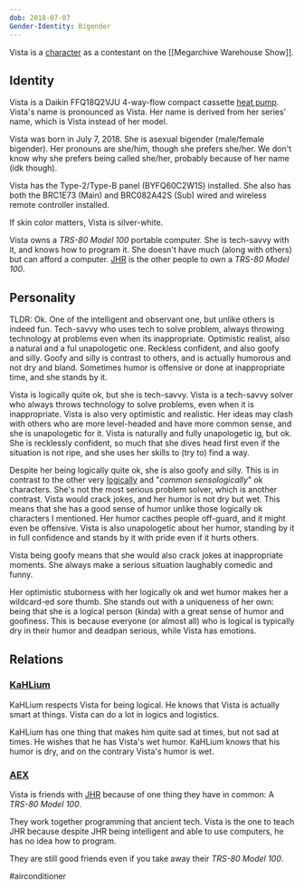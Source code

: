 ```yaml
---
dob: 2018-07-07
Gender-Identity: Bigender
---
```

Vista is a [character](Characters.md) as a contestant on the [[Megarchive Warehouse Show]].

## Identity
Vista is a Daikin FFQ18Q2VJU 4-way-flow compact cassette [heat pump](Air%20Conditioners.md). Vista's name is pronounced as Vista. Her name is derived from her series' name, which is Vista instead of her model.

Vista was born in July 7, 2018. She is asexual bigender (male/female bigender). Her pronouns are she/him, though she prefers she/her. We don't know why she prefers being called she/her, probably because of her name (idk though).

Vista has the Type-2/Type-B panel (BYFQ60C2W1S) installed. She also has both the BRC1E73 (Main) and BRC082A42S (Sub) wired and wireless remote controller installed. 

If skin color matters, Vista is silver-white.

Vista owns a *TRS-80 Model 100* portable computer. She is tech-savvy with it, and knows how to program it. She doesn't have much (along with others) but can afford a computer. [JHR](AEX.md#JHR) is the other people to own a *TRS-80 Model 100*.

## Personality
TLDR: Ok. One of the intelligent and observant one, but unlike others is indeed fun. Tech-savvy who uses tech to solve problem, always throwing technology at problems even when its inappropriate. Optimistic realist, also a natural and a ful unapologetic one. Reckless confident, and also goofy and silly. Goofy and silly is contrast to others, and is actually humorous and not dry and bland. Sometimes humor is offensive or done at inappropriate time, and she stands by it.

Vista is logically quite ok, but she is tech-savvy. Vista is a tech-savvy solver who always throws technology to solve problems, even when it is inappropriate. Vista is also very optimistic and realistic. Her ideas may clash with others who are more level-headed and have more common sense, and she is unapologetic for it. Vista is naturally and fully unapologetic ig, but ok. She is recklessly confident, so much that she dives head first even if the situation is not ripe, and she uses her skills to (try to) find a way.

Despite her being logically quite ok, she is also goofy and silly. This is in contrast to the other very [logi](KaHLium.md)[cal](Fisios.md)[ly](ToshyMEM.md) and "*common sensologically*" ok characters. She's not the most serious problem solver, which is another contrast. Vista would crack jokes, and her humor is not dry but wet. This means that she has a good sense of humor unlike those logically ok characters I mentioned. Her humor cacthes people off-guard, and it might even be offensive. Vista is also unapologetic about her humor, standing by it in full confidence and stands by it with pride even if it hurts others.

Vista being goofy means that she would also crack jokes at inappropriate moments. She always make a serious situation laughably comedic and funny.

Her optimistic stuborness with her logically ok and wet humor makes her a wildcard-ed sore thumb. She stands out with a uniqueness of her own: being that she is a logical person (kinda) with a great sense of humor and goofiness. This is because everyone (or almost all) who is logical is typically dry in their humor and deadpan serious, while Vista has emotions.

## Relations

### [KaHLium](KaHLium.md)
KaHLium respects Vista for being logical. He knows that Vista is actually smart at things. Vista can do a lot in logics and logistics.

KaHLium has one thing that makes him quite sad at times, but not sad at times. He wishes that he has Vista's wet humor. KaHLium knows that his humor is dry, and on the contrary Vista's humor is wet.

### [AEX](AEX.md)
Vista is friends with [JHR](AEX.md#JHR) because of one thing they have in common: A *TRS-80 Model 100*.

They work together programming that ancient tech. Vista is the one to teach JHR because despite JHR being intelligent and able to use computers, he has no idea how to program.

They are still good friends even if you take away their *TRS-80 Model 100*.

#airconditioner 